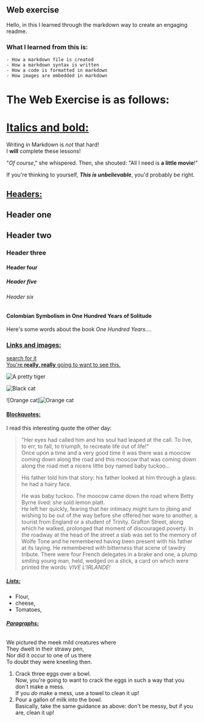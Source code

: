 ## <Nadia Naz> Web exercise 

Hello, in this I learned through the markdown way to create an engaging readme.

### What I learned from this is:
    - How a markdown file is created
    - How a markdown syntax is written 
    - How a code is formatted in markdown 
    - How images are embedded in markdown 

# The Web Exercise is as follows:

# <u>**Italics and bold:**</u>

Writing in Markdown is _not_ that hard!  
 I **will** complete these lessons!
 
 "_Of course_," she whispered. Then, she shouted: "All I need is **a little movie**!"

 If you're thinking to yourself, **_This is unbelievable_**, you'd probably be right.  
 ## <u>**Headers:**</u>

## Header one

## Header two

### Header three

#### Header four

##### Header five

###### Header six

#### Colombian Symbolism in One Hundred Years of Solitude

Here's some words about the book _One Hundred Years..._.  
### <u>**Links and images:**</u>

[search for it ](www.google.com)  
[You're **really, really** going to want to see this.](www.dailykitten.com)

![A pretty tiger](https://upload.wikimedia.org/wikipedia/commons/5/56/Tiger.50.jpg)


![Black cat](https://upload.wikimedia.org/wikipedia/commons/a/a3/81_INF_DIV_SSI.jpg)

![Orange cat]![Orange cat](https://icons.iconarchive.com/icons/google/noto-emoji-animals-nature/256/22221-cat-icon.png)


#### <u>**Blockquotes:**</u>  
I read this interesting quote the other day:
> "Her eyes had called him and his soul had leaped at the call. To live, to err, to fall, to triumph, to recreate life out of life!"  
> Once upon a time and a very good time it was there was a moocow coming down along the road and this moocow that was coming down along the road met a nicens little boy named baby tuckoo...
> 
> His father told him that story: his father looked at him through a glass: he had a hairy face.
>
> He was baby tuckoo. The moocow came down the road where Betty Byrne lived: she sold lemon platt.  
> He left her quickly, fearing that her intimacy might turn to jibing and wishing to be out of the way before she offered her ware to another, a tourist from England or a student of Trinity. Grafton Street, along which he walked, prolonged that moment of discouraged poverty. In the roadway at the head of the street a slab was set to the memory of Wolfe Tone and he remembered having been present with his father at its laying. He remembered with bitterness that scene of tawdry tribute. There were four French delegates in a brake and one, a plump smiling young man, held, wedged on a stick, a card on which were printed the words: _VIVE L'IRLANDE_!  

##### <u>**Lists:**</u>

* Flour, 
* cheese,
* Tomatoes,  

###### <u>**Paragraphs:**</u> 

We pictured the meek mild creatures where  
They dwelt in their strawy pen,  
Nor did it occur to one of us there  
To doubt they were kneeling then.

1. Crack three eggs over a bowl.  
 Now, you're going to want to crack the eggs in such a way that you don't make a mess.    
 If you _do_ make a mess, use a towel to clean it up!  
2. Pour a gallon of milk into the bowl.   
Basically, take the same guidance as above: don't be messy, but if you are, clean it up!
